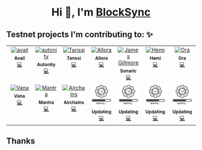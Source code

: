 <h1 align="center">Hi 👋, I'm <a href="https://block-sync.com/" target="blank">
BlockSync</a></h1>


## Testnet projects I'm contributing to: ✨
<!-- ALL-CONTRIBUTORS-LIST:START - Do not remove or modify this section -->
<!-- prettier-ignore-start -->
<!-- markdownlint-disable -->
<table>
  <tbody>
    <tr>
      <td align="center" valign="top" width="14.28%"><a href="https://github.com/0xblocksync/testnet/tree/main/avail"><img src="https://pbs.twimg.com/profile_images/1671126588694609920/THQgYJtf_400x400.png" width="100px;" alt="avail"/><br /><sub><b>Avail</b></sub></a><br /><a href="https://github.com/0xblocksync/testnet/tree/main/avail" title="Code">💻</a></td>
      <td align="center" valign="top" width="14.28%"><a href="https://github.com/0xblocksync/testnet/tree/main/autonity"><img src="https://pbs.twimg.com/profile_images/1627678067459063811/pICOOrh-_400x400.jpg" width="100px;" alt="autonity"/><br /><sub><b>Autonity</b></sub></a><br /><a href="https://github.com/0xblocksync/testnet/tree/main/autonity" title="Code">💻</a></td>
      <td align="center" valign="top" width="14.28%"><a href="https://github.com/0xblocksync/testnet/tree/main/tanssi"><img src="https://pbs.twimg.com/profile_images/1802005573627527168/eqO696at_400x400.jpg" width="100px;" alt="Tanssi"/><br /><sub><b>Tanssi</b></sub></a><br /><a href="https://github.com/0xblocksync/testnet/tree/main/tanssi" title="Code">💻</a></td>
      <td align="center" valign="top" width="14.28%"><a href="https://github.com/0xblocksync/testnet/tree/main/allora"><img src="https://pbs.twimg.com/profile_images/1793726657783812096/sDRnXVCd_400x400.jpg" width="100px;" alt="Allora"/><br /><sub><b>Allora</b></sub></a><br /><a href="https://github.com/0xblocksync/testnet/tree/main/allora" title="Code">💻</a></td>
      <td align="center" valign="top" width="14.28%"><a href="https://github.com/0xblocksync/testnet/tree/main/sonaric"><img src="https://pbs.twimg.com/profile_images/1790180518979620864/xA4bAt7X_400x400.png" width="100px;" alt="James Gillmore"/><br /><sub><b>Sonaric</b></sub></a><br /><a href="https://github.com/0xblocksync/testnet/tree/main/sonaric" title="Code">💻</a></td>
      <td align="center" valign="top" width="14.28%"><a href="https://github.com/0xblocksync/testnet/tree/main/hemi"><img src="https://pbs.twimg.com/profile_images/1834303544632991744/QEWxDxD4_400x400.png" width="100px;" alt="Hemi"/><br /><sub><b>Hemi</b></sub></a><br /><a href="https://github.com/codesandbox/codesandbox-client/commits?author=viankakrisna" title="Code">💻</a></td>
      <td align="center" valign="top" width="14.28%"><a href="https://github.com/0xblocksync/testnet/tree/main/Ora"><img src="https://pbs.twimg.com/profile_images/1778285790126321664/jVXadRx3_400x400.jpg" width="100px;" alt="Ora"/><br /><sub><b>Ora</b></sub></a><br /> <a href="https://github.com/codesandbox/codesandbox-client/commits?author=Tushkiz" title="Code">💻</a> </td>
    </tr>
    <tr>
      <td align="center" valign="top" width="14.28%"><a href="https://github.com/0xblocksync/testnet/tree/main/vana"><img src="https://pbs.twimg.com/profile_images/1854306364362784777/n_7fkh7I_400x400.jpg" width="100px;" alt="Vana"/><br /><sub><b>Vana</b></sub></a><br /><a href="" title="Updating">💻</a></td>
      <td align="center" valign="top" width="14.28%"><a href="https://github.com/elsusel/testnet/tree/main/mantra"><img src="https://pbs.twimg.com/profile_images/1790339778346618880/ihlLQAMC_400x400.jpg" width="100px;" alt="Mantra"/><br /><sub><b>Mantra</b></sub></a><br /><a href="" title="Mantra">💻</a></td>
            <td align="center" valign="top" width="14.28%"><a href="https://github.com/elsusel/testnet/tree/main/airchains"><img src="https://pbs.twimg.com/profile_images/1689908960726245376/NSEHl_ga_400x400.jpg" width="100px;" alt="Airchains"/><br /><sub><b>Airchains</b></sub></a><br /><a href="" title="Airchains">💻</a></td>
      <td align="center" valign="top" width="14.28%"><a href=""><img src="https://raw.githubusercontent.com/0xblocksync/testnet/refs/heads/main/updating.png" width="100px;" alt="Updating"/><br /><sub><b>Updating</b></sub></a><br /><a href="" title="Updating">💻</a></td>
      <td align="center" valign="top" width="14.28%"><a href=""><img src="https://raw.githubusercontent.com/0xblocksync/testnet/refs/heads/main/updating.png" width="100px;" alt="Updating"/><br /><sub><b>Updating</b></sub></a><br /><a href="" title="Updating">💻</a></td>
      <td align="center" valign="top" width="14.28%"><a href=""><img src="https://raw.githubusercontent.com/0xblocksync/testnet/refs/heads/main/updating.png" width="100px;" alt="Updating"/><br /><sub><b>Updating</b></sub></a><br /><a href="" title="Updating">💻</a></td>
      <td align="center" valign="top" width="14.28%"><a href=""><img src="https://raw.githubusercontent.com/0xblocksync/testnet/refs/heads/main/updating.png" width="100px;" alt="Updating"/><br /><sub><b>Updating</b></sub></a><br /><a href="" title="Updating">💻</a></td>
    </tr> 
  </tbody>
</table>

<!-- markdownlint-restore -->
<!-- prettier-ignore-end -->

<!-- ALL-CONTRIBUTORS-LIST:END -->

## Thanks
